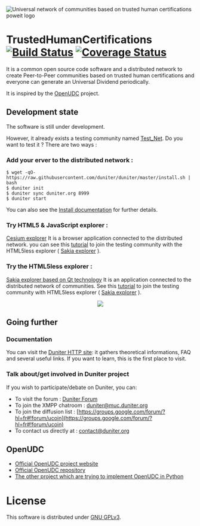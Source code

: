 ![Universal network of communities based on trusted human certifications poweit logo](https://ipfs.pics/ipfs/QmUK7u7M1tszJZ9fo5Y22jYAP5PiEGNF3Fo2GtUd6WPWAE)

# TrustedHumanCertifications [![Build Status](https://api.travis-ci.org/duniter/duniter.png)](https://travis-ci.org/duniter/duniter) [![Coverage Status](https://coveralls.io/repos/duniter/duniter/badge.svg?branch=master&service=github)](https://coveralls.io/github/duniter/duniter?branch=master)

It is a common open source code software and a distributed network to create Peer-to-Peer communities based on trusted human certifications and everyone can generate an Universal Dividend periodically.

It is inspired by the [OpenUDC](https://github.com/Open-UDC/open-udc) project.

## Development state

The software is still under development.

However, it already exists a testing community named [Test_Net](https://forum.duniter.org/t/join-our-new-testnet-currency/813). Do you want to test it ? There are two ways :

### Add your erver to the distributed network :

```
$ wget -qO- https://raw.githubusercontent.com/duniter/duniter/master/install.sh | bash
$ duniter init
$ duniter sync duniter.org 8999
$ duniter start
```

You can also see the [Install documentation](https://github.com/duniter/duniter/wiki/Install-Duniter-node) for further details.

### Try HTML5 & JavaScript explorer :

[Cesium explorer](http://cesium.duniter.fr)
It is a browser application connected to the distributed network. 
you can see this [tutorial](https://forum.duniter.org/t/join-our-new-testnet-currency/813) to join the testing community with the HTML5less explorer ( [Sakia explorer](http://sakia-wallet.org) ).

### Try the HTML5less explorer :

[Sakia explorer based on Qt technology](http://sakia-wallet.org)
It is an application connected to the distributed network of communities.
See this [tutorial](https://forum.duniter.org/t/join-our-new-testnet-currency/813) to join the testing community with HTML5less explorer ( [Sakia explorer](http://sakia-wallet.org) ).

<p align="center"> <img src="http://sakia-wallet.org/img/Dividends.png" /> </p>


## Going further

### Documentation

You can visit the [Duniter HTTP site](https://duniter.org): it gathers theoretical informations, FAQ and several useful links. If you want to learn, this is the first place to visit.

### Talk about/get involved in Duniter project

If you wish to participate/debate on Duniter, you can:

* To visit the forum : [Duniter Forum](http://forum.duniter.org)
* To join the XMPP chatroom : [duniter@muc.duniter.org](https://jappix.com)
* To join the diffusion list : [https://groups.google.com/forum/?hl=fr#!forum/ucoin](https://groups.google.com/forum/?hl=fr#!forum/ucoin)
* To contact us directly at : [contact@duniter.org](mailto:contact@duniter.org)


## OpenUDC

* [Official OpenUDC project website](http://www.openudc.org)
* [Official OpenUDC repository](https://github.com/Open-UDC/open-udc)
* [The other project which are trying to implement OpenUDC in Python](https://github.com/canercandan/django-openudc)

# License

This software is distributed under [GNU GPLv3](https://raw.github.com/duniter/duniter/master/LICENSE).
